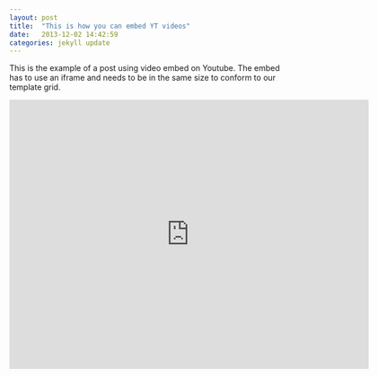 ```yaml
---
layout: post
title:  "This is how you can embed YT videos"
date:   2013-12-02 14:42:59
categories: jekyll update
---
```


This is the example of a post using video embed on Youtube. The embed has to use an iframe and needs to be in the same size to conform to our template grid.

<iframe width="640" height="480" src="http://www.youtube.com/embed/oz5lYp6XauA" frameborder="0" allowfullscreen="allowfullscreen"> </iframe>
